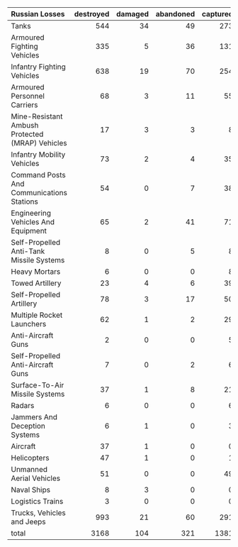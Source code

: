 | Russian Losses                                   |   destroyed |   damaged |   abandoned |   captured |   total |
|:-------------------------------------------------|------------:|----------:|------------:|-----------:|--------:|
| Tanks                                            |         544 |        34 |          49 |        273 |     900 |
| Armoured Fighting Vehicles                       |         335 |         5 |          36 |        131 |     507 |
| Infantry Fighting Vehicles                       |         638 |        19 |          70 |        254 |     981 |
| Armoured Personnel Carriers                      |          68 |         3 |          11 |         55 |     137 |
| Mine-Resistant Ambush Protected  (MRAP) Vehicles |          17 |         3 |           3 |          8 |      31 |
| Infantry Mobility Vehicles                       |          73 |         2 |           4 |         35 |     114 |
| Command Posts And Communications Stations        |          54 |         0 |           7 |         38 |      99 |
| Engineering Vehicles And Equipment               |          65 |         2 |          41 |         71 |     179 |
| Self-Propelled Anti-Tank Missile Systems         |           8 |         0 |           5 |          8 |      21 |
| Heavy Mortars                                    |           6 |         0 |           0 |          8 |      14 |
| Towed Artillery                                  |          23 |         4 |           6 |         39 |      72 |
| Self-Propelled Artillery                         |          78 |         3 |          17 |         50 |     148 |
| Multiple Rocket Launchers                        |          62 |         1 |           2 |         29 |      94 |
| Anti-Aircraft Guns                               |           2 |         0 |           0 |          5 |       7 |
| Self-Propelled Anti-Aircraft Guns                |           7 |         0 |           2 |          6 |      15 |
| Surface-To-Air Missile Systems                   |          37 |         1 |           8 |         21 |      67 |
| Radars                                           |           6 |         0 |           0 |          6 |      12 |
| Jammers And Deception Systems                    |           6 |         1 |           0 |          3 |      10 |
| Aircraft                                         |          37 |         1 |           0 |          0 |      38 |
| Helicopters                                      |          47 |         1 |           0 |          1 |      49 |
| Unmanned Aerial Vehicles                         |          51 |         0 |           0 |         49 |     100 |
| Naval Ships                                      |           8 |         3 |           0 |          0 |      11 |
| Logistics Trains                                 |           3 |         0 |           0 |          0 |       3 |
| Trucks, Vehicles and Jeeps                       |         993 |        21 |          60 |        291 |    1365 |
| total                                            |        3168 |       104 |         321 |       1381 |    4974 |